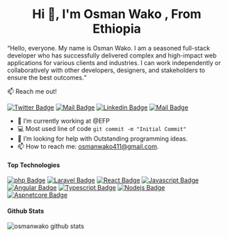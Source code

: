 <h1 align="center">Hi 👋, I'm Osman Wako , From Ethiopia</h1>
<p align="left"><q>Hello, everyone. My name is Osman Wako. I am a seasoned full-stack developer who has successfully delivered complex and high-impact web applications for various clients and industries. I can work independently or collaboratively with other developers, designers, and stakeholders to ensure the best outcomes.</q></p>

:mailbox: Reach me out!

[![Twitter Badge](https://img.shields.io/badge/-@BantuFita-1ca0f1?style=flat&labelColor=1ca0f1&logo=twitter&logoColor=white&link=https://twitter.com/BantuFita)](https://twitter.com/BantuFita) 
[![Mail Badge](https://img.shields.io/badge/-Facebook-e74c3c?style=flat&labelColor=e74c3c&logo=facebook&logoColor=white)](https://www.facebook.com/osmanwako2020/) 
[![Linkedin Badge](https://img.shields.io/badge/-osmanwako411-0e76a8?style=flat&labelColor=0e76a8&logo=linkedin&logoColor=white)](https://www.linkedin.com/in/osmanwako411/) [![Mail Badge](https://img.shields.io/badge/-osmanwako411-c0392b?style=flat&labelColor=c0392b&logo=gmail&logoColor=white)](mailto:osmanwako411@gmail.com)

<!-- TODO: Add last video link -->

- 🔭 I’m currently working at @EFP
- :computer: Most used line of code `git commit -m "Initial Commit"`
- 🤔 I’m looking for help with Outstanding programming ideas.
- 📫 How to reach me: osmanwako411@gmail.com.

#### Top Technologies

<!-- TODO: Make technologies links takes you to repositories -->
[![php Badge](https://img.shields.io/badge/-PHP-61DBFB?style=for-the-badge&labelColor=black&logo=php&logoColor=61DBFB)](#) 
[![Laravel Badge](https://img.shields.io/badge/-Laravel-e535ab?style=for-the-badge&labelColor=black&logo=Laravel&logoColor=e535ab)](#)
[![React Badge](https://img.shields.io/badge/-React-61DBFB?style=for-the-badge&labelColor=black&logo=react&logoColor=61DBFB)](#) 
[![Javascript Badge](https://img.shields.io/badge/-Javascript-F0DB4F?style=for-the-badge&labelColor=black&logo=javascript&logoColor=F0DB4F)](#) 
[![Angular Badge](https://img.shields.io/badge/-Angular-61DBFB?style=for-the-badge&labelColor=black&logo=angular&logoColor=61DBFB)](#) 
[![Typescript Badge](https://img.shields.io/badge/-Typescript-007acc?style=for-the-badge&labelColor=black&logo=typescript&logoColor=007acc)](#)
[![Nodejs Badge](https://img.shields.io/badge/-Nodejs-3C873A?style=for-the-badge&labelColor=black&logo=node.js&logoColor=3C873A)](#)
[![Aspnetcore Badge](https://img.shields.io/badge/-Aspnetcore-F0DB4F?style=for-the-badge&labelColor=black&logo=aspnetcore&logoColor=F0DB4F)](#) 


#### Github Stats

![osmanwako github stats](https://github-readme-stats.vercel.app/api?username=osmanwako&count_private=true&theme=tokyonight&hide=contribs,prs)

